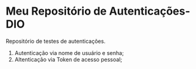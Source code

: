 # Meu Repositório de Autenticações-DIO
Repositório de testes de autenticações.

1. Autenticação via nome de usuário e senha;
2. Altenticação via Token de acesso pessoal;
